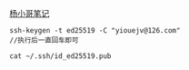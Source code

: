 
<a href="http://note.580dlw.com">杨小哥笔记</a>

```
ssh-keygen -t ed25519 -C "yiouejv@126.com"
//执行后一直回车即可

cat ~/.ssh/id_ed25519.pub

```
